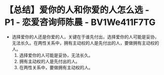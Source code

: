 # 【总结】爱你的人和你爱的人怎么选 - P1 - 恋爱咨询师陈晨 - BV1We411F7TG

-   选择爱你的人还是你爱的人，关键在于谁先付出，选择爱你的人可能是妥协，无法长久。在两性关系中，拥有主动权的人是先付出的人，要做拥有主动权的人。
    1.  选择爱你的人可能是妥协，无法长久。
    2.  拥有主动权的人是先付出的人。
    3.  在两性关系中，要做拥有主动权的人。